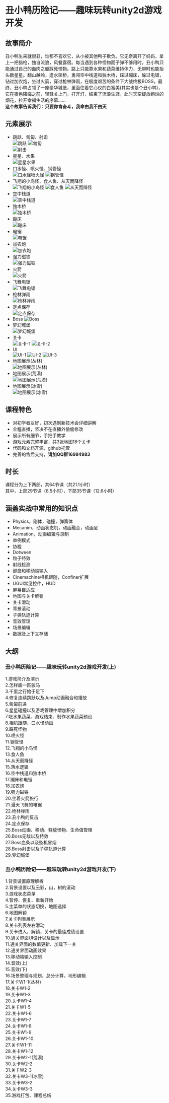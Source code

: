 # 丑小鸭历险记——趣味玩转unity2d游戏开发  
## 故事简介  
  丑小鸭生来就很丑，谁都不喜欢它，从小被其他鸭子欺负。它无奈离开了妈妈，拿上一把猎枪，独自流浪，风餐露宿。每当遇到各种怪物而子弹不够用时，丑小鸭只能通过自己的血肉之躯踩死怪物。路上只能靠水果和蔬菜维持体力，无聊时也能抬头数星星。翻山越岭，逢水架桥，勇闯空中栈道和独木桥，踩过蹦床，躲过电锯，钻过加农炮，坐过火箭，穿过枪林弹雨，在极度艰苦的条件下大战终极BOSS。最终，丑小鸭占领了一座豪华城堡，里面住着它心仪的白富美(其实也是个丑小鸭)，它在夜色降临之前，轻轻关上门，打开灯，结束了流浪生涯，此时天空绽放绚烂的烟花，拉开幸福生活的序幕......  
  **这个故事告诉我们：只要你肯奋斗，我命由我不由天** 
## 元素展示
* 跳跃、匍匐、射击    
![跳跃](https://github.com/sailings/DuckAdventure/blob/master/png/%E8%B7%B3%E8%B7%83.png)
![匍匐](https://github.com/sailings/DuckAdventure/blob/master/png/%E5%8C%8D%E5%8C%90.png)  
![射击](https://github.com/sailings/DuckAdventure/blob/master/png/%E5%B0%84%E5%87%BB.png)  
* 星星、水果   
![星星水果](https://github.com/sailings/DuckAdventure/blob/master/png/%E6%98%9F%E6%98%9F%E6%B0%B4%E6%9E%9C.png)
* 口水怪、喷火怪、钢管怪  
![口水怪喷火怪](https://github.com/sailings/DuckAdventure/blob/master/png/%E5%8F%A3%E6%B0%B4%E6%80%AA%E5%96%B7%E7%81%AB%E6%80%AA.png)
![钢管怪](https://github.com/sailings/DuckAdventure/blob/master/png/%E9%92%A2%E7%AE%A1%E6%80%AA.png)
* 飞翔的小鸟怪、食人鱼、从天而降怪  
![飞翔的小鸟怪](https://github.com/sailings/DuckAdventure/blob/master/png/%E9%A3%9E%E7%BF%94%E7%9A%84%E5%B0%8F%E9%B8%9F.png)
![食人鱼](https://github.com/sailings/DuckAdventure/blob/master/png/%E9%A3%9F%E4%BA%BA%E9%B1%BC.png)
![从天而降怪](https://github.com/sailings/DuckAdventure/blob/master/png/%E4%BB%8E%E5%A4%A9%E8%80%8C%E9%99%8D%E6%80%AA.png)
* 空中栈道  
![空中栈道](https://github.com/sailings/DuckAdventure/blob/master/png/%E7%A9%BA%E4%B8%AD%E6%A0%88%E9%81%93.png)
* 独木桥  
![独木桥](https://github.com/sailings/DuckAdventure/blob/master/png/%E7%8B%AC%E6%9C%A8%E6%A1%A5.png)
* 蹦床  
![蹦床](https://github.com/sailings/DuckAdventure/blob/master/png/%E8%B9%A6%E5%BA%8A.png)
* 电锯  
![电锯](https://github.com/sailings/DuckAdventure/blob/master/png/%E7%94%B5%E9%94%AF.png)
* 加农炮  
![加农炮](https://github.com/sailings/DuckAdventure/blob/master/png/%E5%8A%A0%E5%86%9C%E7%82%AE.png)
* 强力磁铁    
![强力磁铁](https://github.com/sailings/DuckAdventure/blob/master/png/%E7%A3%81%E9%93%81.png)
* 火箭  
![火箭](https://github.com/sailings/DuckAdventure/blob/master/png/%E7%81%AB%E7%AE%AD.png)
* 飞舞电锯  
![飞舞电锯](https://github.com/sailings/DuckAdventure/blob/master/png/%E9%A3%9E%E8%88%9E%E7%94%B5%E9%94%AF.png)
* 枪林弹雨  
![枪林弹雨](https://github.com/sailings/DuckAdventure/blob/master/png/%E6%9E%AA%E6%9E%97%E5%BC%B9%E9%9B%A8.png)
* 定点保存  
![定点保存](https://github.com/sailings/DuckAdventure/blob/master/png/%E5%AE%9A%E7%82%B9%E4%BF%9D%E5%AD%98.png)
* Boss
![Boss](https://github.com/sailings/DuckAdventure/blob/master/png/Boss.png)
* 梦幻城堡  
![梦幻城堡](https://github.com/sailings/DuckAdventure/blob/master/png/%E6%A2%A6%E5%B9%BB%E5%9F%8E%E5%A0%A1.png)
* 关卡  
![关卡-1](https://github.com/sailings/DuckAdventure/blob/master/png/%E5%85%B3%E5%8D%A1-1.png)
![关卡-2](https://github.com/sailings/DuckAdventure/blob/master/png/%E5%85%B3%E5%8D%A1-2.png)
* UI  
![UI-1](https://github.com/sailings/DuckAdventure/blob/master/png/UI-1.png)
![UI-2](https://github.com/sailings/DuckAdventure/blob/master/png/UI-2.png)
![UI-3](https://github.com/sailings/DuckAdventure/blob/master/png/UI-3.png)
* 地图展示(丛林)  
![地图展示(丛林)](https://github.com/sailings/DuckAdventure/blob/master/png/%E5%9C%B0%E5%9B%BE-%E4%B8%9B%E6%9E%97.png)
* 地图展示(荒漠)  
![地图展示(荒漠)](https://github.com/sailings/DuckAdventure/blob/master/png/%E5%9C%B0%E5%9B%BE-%E8%8D%92%E6%BC%A0.png)
* 地图展示(冰雪)  
![地图展示(冰雪)](https://github.com/sailings/DuckAdventure/blob/master/png/%E5%9C%B0%E5%9B%BE-%E5%86%B0%E9%9B%AA.png)
## 课程特色  
* 对初学者友好，初次遇到新技术会详细讲解
* 全程直播，坚决不在直播外偷偷修改  
* 展示所有细节，手把手教学  
* 游戏元素完整丰富，共3张地图18个关卡  
* 代码和文档开源，github托管  
* 完善的售后支持，**请加QQ群16994983**  
## 时长  
课程分为上下两部，共64节课（共21.1小时）  
其中，上部29节课（8.5小时），下部35节课（12.6小时）  
## 涵盖实战中常用的知识点  
* Physics，刚体，碰撞，弹簧体
* Mecanim，动画状态机，动画融合，动画层
* Animation，动画编辑与录制
* 单例模式
* 协程
* Dotween
* 粒子特效
* 射线检测
* 键盘和移动端输入
* Cinemachine相机跟随，Confiner扩展
* UGUI常见控件，HUD
* 屏幕自适应
* 地图与关卡解锁
* 关卡滑动
* 背景滚动
* 子弹轨迹计算
* 音效管理
* 场景编辑
* 数据及上下文存储

## 大纲
### 丑小鸭历险记——趣味玩转unity2d游戏开发(上)　　
1.游戏简介及演示  
2.怎样画一匹骏马  
3.千里之行始于足下  
4.修复连续跳跃以及Jump动画融合和播放  
5.匍匐前进  
6.星星碰撞以及游戏管理中增加积分  
7.吃水果蔬菜、游戏结束、制作水果蔬菜预设  
8.相机跟随、口水怪动画  
9.踩死怪物  
10.喷火怪  
11.钢管怪  
12.飞翔的小鸟怪  
13.食人鱼  
14.从天而降怪  
15.落水逻辑  
16.空中栈道和独木桥  
17.蹦床和电锯  
18.加农炮  
19.强力磁铁  
20.坐着火箭旅行  
21.漫天飞舞的电锯  
22.枪林弹雨  
23.丑小鸭的反击  
24.定点保存  
25.Boss动画、移动、释放怪物、生命值管理  
26.Boss无敌以及特效  
27.Boss血条以及坠机冒烟  
28.Boss射击以及子弹轨道计算  
29.梦幻城堡  
### 丑小鸭历险记——趣味玩转unity2d游戏开发(下)
1.背景设置原理解析  
2.背景设置以及云彩，山，树的滚动  
3.游戏状态菜单  
4.暂停、恢复、重新开始  
5.主菜单的状态切换，地图选择  
6.地图解锁  
7.关卡列表展示  
8.关卡列表左右滑动  
9.关卡进入，解锁，关卡的最佳成绩设置  
10.通关界面UI设计以及显示  
11.通关界面的数值更新、加载下一关  
12.通关界面动画效果  
13.移动端输入控制  
14.音效(上)  
15.音效(下)  
16.场景整理与规划，总分计算，地形编辑  
17.关卡W1-1(丛林)  
18.关卡W1-2  
19.关卡W1-3  
20.关卡W1-4  
21.关卡W1-5  
22.关卡W1-6  
23.关卡W1-7  
24.关卡W1-8  
25.关卡W1-9  
26.关卡W1-10  
27.关卡W1-11  
28.关卡W1-12  
29.关卡W2-1(荒漠)  
30.关卡W2-2  
31.关卡W2-3  
32.关卡W3-1(冰雪)  
33.关卡W3-2  
34.关卡W3-3  
35.游戏打包、课程总结
